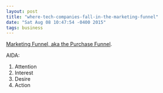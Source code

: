 ```yaml
---
layout: post
title: "where-tech-companies-fall-in-the-marketing-funnel"
date: "Sat Aug 08 10:47:54 -0400 2015"
tags: business
---
```


[Marketing Funnel, aka the Purchase Funnel](https://en.wikipedia.org/wiki/Purchase_funnel).

AIDA:

1. Attention
2. Interest
3. Desire
4. Action

